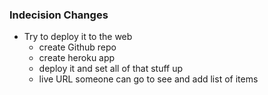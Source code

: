 ### Indecision Changes
* Try to deploy it to the web
    - create Github repo
    - create heroku app
    - deploy it and set all of that stuff up
    - live URL someone can go to see and add list of items
